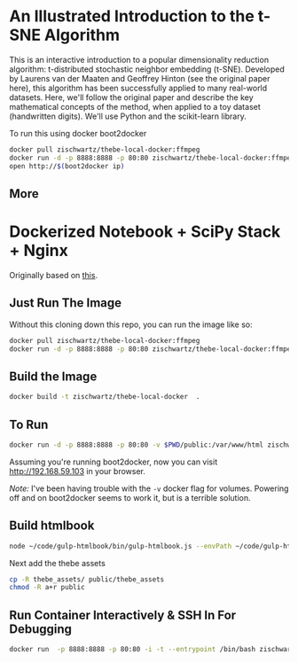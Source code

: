 # An Illustrated Introduction to the t-SNE Algorithm
This is an interactive introduction to a popular dimensionality reduction algorithm: t-distributed stochastic neighbor embedding (t-SNE). Developed by Laurens van der Maaten and Geoffrey Hinton (see the original paper here), this algorithm has been successfully applied to many real-world datasets. Here, we'll follow the original paper and describe the key mathematical concepts of the method, when applied to a toy dataset (handwritten digits). We'll use Python and the scikit-learn library.

To run this using docker boot2docker

```bash
docker pull zischwartz/thebe-local-docker:ffmpeg
docker run -d -p 8888:8888 -p 80:80 zischwartz/thebe-local-docker:ffmpeg
open http://$(boot2docker ip)
```

## More
Dockerized Notebook + SciPy Stack + Nginx
=================================

Originally based on [this](https://github.com/ipython/docker-notebook/tree/master/scipyserver).

## Just Run The Image
Without this cloning down this repo, you can run the image like so:

```bash
docker pull zischwartz/thebe-local-docker:ffmpeg
docker run -d -p 8888:8888 -p 80:80 zischwartz/thebe-local-docker:ffmpeg
```

## Build the Image

```bash
docker build -t zischwartz/thebe-local-docker  .
```

## To Run 

```bash
docker run -d -p 8888:8888 -p 80:80 -v $PWD/public:/var/www/html zischwartz/thebe-local-docker
```

Assuming you're running boot2docker, now you can visit http://192.168.59.103 in your browser.

*Note:* I've been having trouble with the `-v` docker flag for volumes. Powering off  and on boot2docker seems to work it, but is a terrible solution.

## Build htmlbook

```bash
node ~/code/gulp-htmlbook/bin/gulp-htmlbook.js --envPath ~/code/gulp-htmlbook/.env --configPath $PWD/example_content/atlas.json --destination $PWD/public --copyAll
```

Next add the thebe assets

```bash
cp -R thebe_assets/ public/thebe_assets 
chmod -R a+r public
```


## Run Container Interactively & SSH In For Debugging

```bash
docker run  -p 8888:8888 -p 80:80 -i -t --entrypoint /bin/bash zischwartz/thebe-local-docker
```
